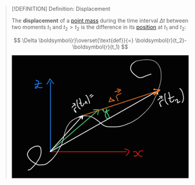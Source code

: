>[!DEFINITION] Definition: Displacement
>
>The **displacement** of a [point mass](../../Physical%20Systems/Point%20Masses/Point%20Mass.md) during the time interval $\Delta t$ between two moments $t_1$ and $t_2 \gt t_2$ is the difference in its [position](Position.md) at $t_1$ and $t_2$:
>
>$$
>\Delta \boldsymbol{r}\overset{\text{def}}{=} \boldsymbol{r}(t_2)-\boldsymbol{r}(t_1)
>$$
>
>![](../res/Displacement.png)
>